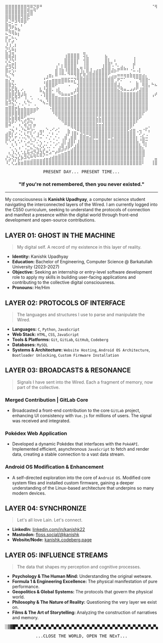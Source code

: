 <div align="center">

<pre>
⣿⣿⣿⣿⣿⣿⣿⣻⠿⣝⡿⠛⠀⠀⠀⠀⠀⠀⠀⠀⠀⠀⠀⠀⠀⠀⠀⠀⠀⠀⠀⠀⠀⠀⠀⠀⠀⠀⠀⠀⠀⠀⠀⠀⠀⠀⠀⠈⠻⣿⢫⡿⣽⢣⡒⡄⠲⡐⢄⠢⠀⠀⢀⠠⣽
⣿⣿⣿⣿⣿⣿⣿⣻⣿⠙⠀⠀⠀⠀⠀⠀⠀⠀⠀⠀⠀⠀⠀⠀⠀⠀⠀⠀⠀⠀⠀⠀⠀⠀⠀⠀⠀⠀⠀⠀⠀⠀⠀⠀⠀⠀⠀⠀⠀⠈⢫⢿⡽⣣⠕⡨⢁⠉⢂⠁⠠⠐⣤⣿⣿
⣿⣿⣿⣿⣿⣻⣿⣟⠉⠀⠀⠀⠀⠀⠀⠀⠀⠀⠀⠀⠀⠀⠀⠀⠀⠀⠀⠀⠀⠀⠀⠀⠀⠀⠀⠀⠀⠀⠀⠀⠀⠀⠀⠀⠀⠀⠀⠀⠀⠀⠀⠫⣗⢇⢢⠐⠌⡰⠀⣌⣶⣿⡟⠓⢉
⣟⠬⡛⠽⠻⠿⡿⠁⠀⠀⠀⠀⠀⠀⠀⠀⠀⠀⠀⠀⠀⠀⠀⠀⠀⠀⠀⠀⠀⠀⠀⠀⠀⠀⠀⠀⠀⠀⠀⠀⠀⠀⠀⠀⠀⠀⠀⠀⠀⠀⠀⠀⢹⣾⠡⢎⠢⣱⣿⡿⣟⠚⣌⢡⢆
⣿⢻⡶⣍⡀⠃⠀⠀⠀⠀⠀⠀⠀⠀⠀⠀⠀⠀⠀⠀⠀⠀⠀⠀⠀⠀⠀⠀⠀⠀⠀⠀⠀⠀⠀⠀⠀⠀⠀⠀⠀⠀⠀⠀⠀⠀⠀⠀⠀⠀⠀⠀⠀⢫⠘⢂⣴⣿⠏⠉⠄⠉⠀⡁⠈
⡛⢷⣶⣍⡛⠀⠀⠀⠀⠀⠀⠀⠀⠀⠀⠀⠀⠀⠀⠀⠀⠀⠀⠀⠀⠀⠀⠀⠀⠀⠀⠀⠀⠀⠀⠀⠀⠀⠀⠀⠀⠀⠀⠀⠀⠀⠀⠀⠀⠀⠀⠀⠀⠀⣾⡿⢋⡰⢌⡑⢀⠂⠡⣄⢣
⣭⠒⣌⡉⠃⠀⠀⠀⠀⠀⠀⠀⠀⠀⠀⠀⠀⠀⠀⠀⠀⠀⠀⠀⠀⠀⠀⠀⠀⠀⠀⠀⠀⠀⠀⠀⠀⠀⠀⠀⠀⠀⠀⠀⠀⠀⠀⠀⠀⠀⠀⠀⠀⠀⠀⡀⢦⣑⠣⠐⢂⠌⡳⢬⣷
⢇⠏⡴⠈⠀⠀⠀⠀⠀⠀⠀⠀⠀⠀⠀⠀⠀⠀⠀⠀⠀⠀⠀⠀⠀⠀⠀⠀⠀⠀⠀⠀⠀⠀⠀⠀⠀⠀⠀⠀⠀⠀⠀⠀⠀⠀⠀⠀⠀⠀⠀⠀⠀⠀⠀⠈⠄⡀⠄⠀⢂⠨⣴⣻⣿
⣜⡸⡠⠇⠀⠀⠀⠀⠀⠀⠀⠀⠀⠀⠀⠀⠀⠀⠀⠀⠀⠀⠀⠀⠀⠀⠀⠀⠀⠀⠀⠀⠀⠀⠀⠀⠀⠀⠀⠀⠀⠀⠀⠀⠀⠀⠀⠀⠀⠀⠀⠀⠀⠀⠀⠘⡠⢀⡜⠠⢄⣧⣿⣿⣿
⣎⢵⣛⠇⠀⠀⠀⠀⠀⠀⠀⠀⠀⠀⠀⠀⠀⠀⠀⠀⠀⠀⠀⠀⠀⣀⠀⠀⠀⠀⠀⠀⠀⠀⠀⠀⠀⠀⠀⠀⠀⠀⠀⠀⠀⠀⠀⠀⠀⠀⠀⠀⠀⠀⠀⠀⣗⣨⣴⠾⠛⣩⣵⡾⠿
⣿⣾⣽⡆⠀⠀⠀⠀⠀⠀⠀⠀⠀⠀⠀⠀⠀⠀⠀⢰⣿⣿⣿⣿⠀⢽⣆⠀⠀⠀⠀⠀⣦⠀⠀⠀⠀⠀⠀⠀⠀⢀⠀⠀⠀⠀⠀⠀⠀⠀⠀⠀⠀⠀⠀⠀⣻⣭⡴⠶⢛⠫⠑⠂⠁
⡝⣜⠳⡃⠀⠀⠀⠀⠀⠀⠀⠀⠀⠀⠀⠀⠀⠀⠀⣿⣿⣿⣿⡏⠀⢺⣿⠀⠀⠀⠀⠀⣿⣇⡀⠆⠀⠀⠀⠀⠀⢸⠀⠀⠀⠀⠀⠀⠀⠀⠀⠀⠀⠀⠀⠀⠉⠄⠀⠀⠀⠀⠀⠀⠀
⡼⢶⣟⡇⠀⠀⠀⠀⠀⠀⠀⠀⠀⠀⠀⠀⢠⠃⡆⣿⣿⣿⣿⠁⣀⢸⣿⠀⠀⠀⠀⢰⣿⣿⠡⠘⠄⣠⡀⠀⠀⡟⠀⠀⠀⠀⠀⠀⠀⠀⠀⠀⠀⠀⠀⢀⠘⣎⠳⠌⠂⠄⠀⠀⠄
⣿⡭⢪⠅⠀⠀⠀⠀⠀⠀⠀⠀⠀⠀⠀⠀⣾⢸⣷⠸⣿⣿⣿⣷⢹⡌⣿⣸⢠⣴⣶⣿⣿⣿⣼⡦⠟⠛⠛⠃⠐⠥⠠⡇⠀⠀⠀⠀⠀⠀⠀⠀⠀⠀⠀⣿⣳⣮⣳⡌⣤⢤⣰⣤⣶
⢧⡈⠳⠀⠀⠀⠀⠀⠀⠀⠀⠀⠀⢠⣶⡄⠿⠘⠛⠂⠙⠛⠻⣿⣏⢿⣼⣿⣿⣿⣿⣿⣿⢋⣠⣤⠶⠶⢶⣶⣷⣶⣶⣶⣴⡄⠀⠀⠀⠀⠀⠀⠀⠀⠀⣿⡷⣷⣷⣾⣤⣿⣿⣿⠭
⣶⡜⢤⠀⠀⠀⠀⠀⠀⠀⠀⠀⢘⣩⣤⣶⣶⣶⣿⣿⣯⣭⡝⢻⣿⣿⣿⣿⣿⣿⣿⣿⣿⣿⣿⢁⠟⠍⠁⠀⡀⠈⡉⢻⣿⣿⠂⠀⠀⠀⠀⢀⣠⠀⠀⠀⠀⠀⣤⡾⠛⢉⣀⣤⣴
⣿⣿⣳⡂⠀⠀⠀⠀⠀⠀⠀⠀⢈⣿⣿⣿⠟⠉⠉⠀⠠⠀⠉⢺⣿⣿⣿⣿⣿⣿⣿⣿⣿⣿⣿⣿⣼⡀⠀⠀⠀⠀⣿⠀⢿⣿⡄⠓⠦⢄⢀⠞⠁⠀⠀⢲⣷⠿⠛⠓⠛⠉⠍⠉⠀
⣿⡷⣯⢿⡄⠔⡀⠀⠀⠀⠀⣧⡘⣾⣿⠄⢰⣇⠀⠀⠀⠀⣰⣿⣿⣿⣿⣿⣿⣿⣿⣿⣿⣿⣿⣿⣮⡻⠶⠤⠴⠞⢋⣼⣿⣿⠀⠀⠀⣠⠟⢤⡀⠀⠀⠈⠍⠂⠀⠀⠈⠁⠈⠀⠀
⣿⣿⡿⣯⢿⡼⢷⠀⡀⠀⠀⠠⢹⣿⣿⣶⣀⠙⠷⠶⠶⣛⣥⣾⣿⣿⣿⣿⣿⣿⣿⣿⣿⣿⣿⣿⣿⣿⣿⣿⣿⣿⣿⣿⣿⣿⠀⢠⠞⠉⠀⠀⠁⠀⠀⠀⡀⢀⠀⠀⢀⣀⣤⠴⠞
⣟⣯⢿⡝⠉⠀⡘⣄⠐⠀⠐⢤⡀⢻⣿⣿⣿⣿⣿⣿⣿⣿⣿⣿⣿⣿⣿⣿⣿⣿⣿⣿⣿⣿⣿⣿⣿⣿⣿⣿⣿⣿⣿⣿⣿⣿⠀⠀⠀⠀⠀⠀⠀⠀⠀⣧⣯⣽⢾⣛⣫⡽⠶⠛⢋
⠿⣚⣳⠌⡐⠠⠑⠨⠁⠠⠀⠀⠙⠒⢿⣿⣿⣿⣿⣿⣿⣿⣿⣿⣿⣿⣿⣿⣿⣿⣿⣿⣿⣿⣿⣿⣿⣿⣿⣿⣿⣿⣿⣿⣿⣿⠀⠀⠀⠀⠀⠀⠀⠀⠀⣽⠷⣚⢫⢛⠲⣜⠢⡁⢆
⣿⣿⣿⣟⣷⣶⣷⣶⣶⣶⠗⠀⠀⠀⠐⣿⣿⣿⣿⣿⣿⣿⣿⣿⣿⣿⣿⣿⣿⣿⣿⣿⣿⣿⣿⣿⣿⣿⣿⣿⣿⣿⣿⣿⣿⡿⠀⠀⠀⠀⠀⠀⠀⠀⢠⣄⡡⠀⠢⠌⡱⡌⡄⢑⠪
⣿⣿⡿⣿⢿⣿⣿⠿⠋⠁⠀⠀⠀⠀⠀⠘⢿⣿⣿⣿⣿⣿⣿⣿⣿⣿⣿⣿⣿⣿⣿⣿⣿⣿⣿⣿⣿⣿⣿⣿⣿⣿⣿⣿⠏⠀⠀⠀⠀⠀⠀⠀⠀⠀⢨⡟⣧⢃⠂⠤⢡⣙⠘⡄⠂
⣿⡷⣿⢿⢿⡛⣡⢶⡒⠆⠀⠀⠀⠀⠀⠀⠀⠻⣿⣿⣿⣿⣿⣿⣿⣿⣿⣿⣿⣷⣷⣿⣿⣿⣿⣿⣿⣿⣿⣿⣿⣿⡿⠋⠀⠀⠀⠀⠀⠀⠀⠀⠠⠀⠲⠜⡁⠊⠐⠈⠂⠙⠮⠐⡀
⣿⣽⠋⠁⢠⠘⣵⢫⡝⣤⠀⠀⠀⠀⠀⠀⠀⠀⠈⠿⣿⣿⣿⣿⣿⣿⣿⣿⣿⣯⣭⣽⣿⣿⣿⣿⣿⣿⣿⣿⣿⡟⠁⠀⠀⠀⠀⠀⠀⠀⠀⢠⣶⠐⡆⠂⡄⠀⠀⠀⠀⠀⠀⠀⠀
⠉⠠⣌⠰⢀⠱⣌⠷⢣⠅⠀⣀⡀⠢⢀⠔⡠⠂⠀⠀⣄⠙⠻⣿⣿⣿⣿⣿⣿⣿⣿⣿⣿⣿⣿⣿⣿⣿⣿⡿⣫⣤⠀⣀⠠⡖⡁⠀⠀⠀⠀⠸⣁⠣⢘⠐⠠⠀⠀⠀⠀⠀⠀⠀⠀
⣴⡿⡎⠔⠠⡁⢆⡋⢇⠊⢰⠽⡁⢀⠂⠆⠠⠁⠀⢠⡟⢸⣿⠆⣽⣻⠿⣿⣿⣿⣿⣿⣿⣿⣿⣿⣿⣿⣿⣿⣿⣿⠈⠜⡠⢀⠁⠀⠀⠀⠀⡳⣔⡢⢄⠊⡄⢠⠀⡀⠀⡀⢀⠀⣀
⣿⡝⣡⠋⡐⡐⠢⠙⡌⢢⢉⠒⠀⠂⠌⠠⢁⠂⢠⡿⢠⣿⡿⢀⣿⣿⣿⣾⣟⣛⣿⣿⣿⣛⣯⣿⣿⣿⣿⣿⣿⣿⡇⢨⣷⣒⠀⠀⠀⠀⢀⡳⣜⢿⢯⡷⣼⣥⣙⠶⣽⣜⣣⢻⡴
⠣⠈⡄⢣⠐⠁⢡⠚⠬⡁⢂⡱⢈⡐⢈⠐⡠⠂⣼⠇⣾⣿⢃⣼⣿⣿⣿⣿⣿⣿⣿⣿⣿⣿⣿⣿⣿⣿⣿⣿⣿⣿⣿⡄⢻⡆⠀⠀⠀⠀⡼⢑⢮⡏⡟⠽⢣⠙⢋⠎⠱⠋⠖⢣⠙
⠀⠐⡈⢄⠰⠈⠠⣉⠦⣑⢦⡕⣣⠐⡂⠐⠀⣼⣻⡼⠟⣡⣾⣿⣿⣿⣿⣿⣿⣿⣿⣿⣿⣿⣿⣿⣿⣿⣿⣿⣿⣿⣿⣿⣆⠁⠀⠀⠀⢸⣝⡞⢦⡙⢬⢃⠂⠁⠀⠀⠀⠀⠈⠀⠀
⠀⢆⡸⢌⢆⠡⣧⢷⡺⣝⡾⣽⢧⣛⠴⠉⠞⣋⣥⣶⣿⣿⣿⣿⣿⣿⣿⣿⣿⣿⣿⣿⣿⣿⣿⣿⣿⣿⣿⣿⣿⣿⣿⣿⣿⠀⠀⠀⠀⣏⢾⡹⣧⠞⣄⠂⠌⠀⠀⠀⠀⡀⠀⠀⠀
⡜⣢⢝⡲⣎⡷⠽⠳⢛⣙⣉⣉⣡⣤⣴⣾⣿⣿⣿⣿⣿⣿⣿⣿⣿⣿⣿⣿⣿⣿⣿⣿⣿⣿⣿⣿⣿⣿⣿⣿⣿⣿⣿⣿⡏⠀⠀⠀⣤⣈⠒⠽⣳⡟⣬⢋⠄⠀⠀⠀⠀⠀⠀⠐⠀
⠸⡁⢎⣡⣷⣶⣿⣿⣿⣿⣿⣿⣿⣿⣿⣿⣿⣿⣿⣿⣿⣿⣿⣿⣿⣿⣿⣿⣿⣿⣿⣿⣿⣿⣿⣿⣿⣿⣿⣿⣿⣿⣿⣿⠇⠀⠀⢸⣿⣿⣿⣶⣤⣌⣀⠉⠂⠀⠀⠀⠀⠀⠀⠀⠀
</pre>
  <pre>PRESENT DAY... PRESENT TIME...</pre>
  <h3>"If you're not remembered, then you never existed."</h3>
</div>

---

My consciousness is **Kanishk Upadhyay**, a computer science student navigating the interconnected layers of the Wired. I am currently logged into the CS50 curriculum, seeking to understand the protocols of connection and manifest a presence within the digital world through front-end development and open-source contributions.

## LAYER 01: GHOST IN THE MACHINE
> My digital self. A record of my existence in this layer of reality.

- **Identity:** Kanishk Upadhyay
- **Education:** Bachelor of Engineering, Computer Science @ Barkatullah University (2023-2027)
- **Objective:** Seeking an internship or entry-level software development role to apply my skills in building user-facing applications and contributing to the collective digital consciousness.
- **Pronouns:** He/Him

## LAYER 02: PROTOCOLS OF INTERFACE
> The languages and structures I use to parse and manipulate the Wired.

- **Languages:** `C`, `Python`, `JavaScript`
- **Web Stack:** `HTML`, `CSS`, `JavaScript`
- **Tools & Platforms:** `Git`, `GitLab`, `GitHub`, `Codeberg`
- **Databases:** `MySQL`
- **Systems & Architecture:** `Website Hosting`, `Android OS Architecture`, `Bootloader Unlocking`, `Custom Firmware Installation`

## LAYER 03: BROADCASTS & RESONANCE
> Signals I have sent into the Wired. Each a fragment of memory, now part of the collective.

### Merged Contribution | GitLab Core
- Broadcasted a front-end contribution to the core `GitLab` project, enhancing UI consistency with `Vue.js` for millions of users. The signal was received and integrated.

### Pokédex Web Application
- Developed a dynamic Pokédex that interfaces with the `PokéAPI`. Implemented efficient, asynchronous `JavaScript` to fetch and render data, creating a stable connection to a vast data stream.

### Android OS Modification & Enhancement
- A self-directed exploration into the core of `Android OS`. Modified core system files and installed custom firmware, gaining a deeper understanding of the Linux-based architecture that underpins so many modern devices.

## LAYER 04: SYNCHRONIZE
> Let's all love Lain. Let's connect.

- **LinkedIn:** [linkedin.com/in/kanishk22](https://linkedin.com/in/kanishk22)
- **Mastodon:** [floss.social/@kanishk](https://floss.social/@kanishk)
- **Website/Node:** [kanishk.codeberg.page](https://kanishk.codeberg.page)

## LAYER 05: INFLUENCE STREAMS
> The data that shapes my perception and cognitive processes.

- **Psychology & The Human Mind:** Understanding the original wetware.
- **Formula 1 & Engineering Excellence:** The physical manifestation of pure performance.
- **Geopolitics & Global Systems:** The protocols that govern the physical world.
- **Philosophy & The Nature of Reality:** Questioning the very layer we exist on.
- **Films & The Art of Storytelling:** Analyzing the construction of narratives and memory.

<div align="center">
<pre>
░▒▓█▀▄▀▄▀▄▀▄▀▄▀▄▀▄▀▄▀▄▀▄▀▄▀▄▀▄▀▄▀▄▀▄▀▄▀▄▀▄▀▄▀▄▀▄▀▄▀▄▀▄▀▄▀▄▀▄▀▄▀▄▀▄▀▄▀▄▀▄█▓▒░
</pre>
</div>

<div align="center">
  <pre>...CLOSE THE WORLD, OPEN THE NExT...</pre>
</div>
